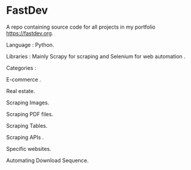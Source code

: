 # FastDev
 A repo containing source code for all projects in my portfolio https://fastdev.org.
 
 Language : Python.
 
 Libraries : Mainly Scrapy for scraping and Selenium for web automation .
 
Categories :

   E-commerce .

   Real estate.

   Scraping Images.

   Scraping PDF files.

   Scraping Tables.

   Scraping APIs .

   Specific websites.

   Automating Download Sequence.

